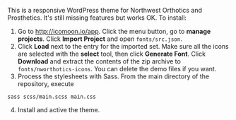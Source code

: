 This is a responsive WordPress theme for Northwest Orthotics and Prosthetics.
It's still missing features but works OK. To install:

1. Go to http://icomoon.io/app. Click the menu button, go to **manage projects**.
Click **Import Project** and open `fonts/src.json`.
2. Click **Load** next to the entry for the imported set. Make sure all the icons are selected with the **select** tool, then click **Generate Font**. Click **Download** and extract the contents of the zip archive to `fonts/nworthotics-icons`. You can delete the demo files if you want.
3. Process the stylesheets with Sass. From the main directory of the repository, execute

`sass scss/main.scss main.css`

4. Install and active the theme.
